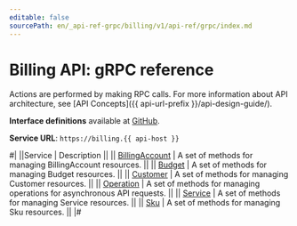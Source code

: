 ```yaml
---
editable: false
sourcePath: en/_api-ref-grpc/billing/v1/api-ref/grpc/index.md
---
```


# Billing API: gRPC reference

Actions are performed by making RPC calls. For more information about API architecture, see [API Concepts]({{ api-url-prefix }}/api-design-guide/).

**Interface definitions** available at [GitHub](https://github.com/yandex-cloud/cloudapi/tree/master/yandex/cloud/billing/v1).

**Service URL**: `https://billing.{{ api-host }}`

#|
||Service | Description ||
|| [BillingAccount](BillingAccount/index.md) | A set of methods for managing BillingAccount resources. ||
|| [Budget](Budget/index.md) | A set of methods for managing Budget resources. ||
|| [Customer](Customer/index.md) | A set of methods for managing Customer resources. ||
|| [Operation](Operation/index.md) | A set of methods for managing operations for asynchronous API requests. ||
|| [Service](Service/index.md) | A set of methods for managing Service resources. ||
|| [Sku](Sku/index.md) | A set of methods for managing Sku resources. ||
|#